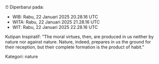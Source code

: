 ⏰ Diperbarui pada:
- WIB: Rabu, 22 Januari 2025 20.28.16 UTC
- WITA: Rabu, 22 Januari 2025 21.28.16 UTC
- WIT: Rabu, 22 Januari 2025 22.28.16 UTC

Kutipan Inspiratif:
"The moral virtues, then, are produced in us neither by nature nor against nature. Nature, indeed, prepares in us the ground for their reception, but their complete formation is the product of habit."


Kategori: nature

